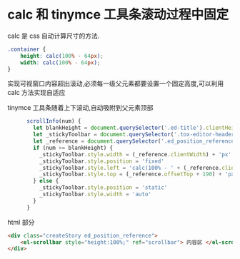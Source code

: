 # calc 和 tinymce 工具条滚动过程中固定

calc 是 css 自动计算尺寸的方法.

```css
.container {
	height: calc(100% - 64px);
	width: calc(100% - 64px);
}
```

实现可视窗口内容超出滚动,必须每一级父元素都要设置一个固定高度,可以利用 calc 方法实现自适应

tinymce 工具条随着上下滚动,自动吸附到父元素顶部

```js
      scrollInfo(num) {
        let blankHeight = document.querySelector('.ed-title').clientHeight + 40; // 标题的高度
        let _stickyToolbar = document.querySelector('.tox-editor-header'); // tinymce 工具条
        let _reference = document.querySelector('.ed_position_reference'); // 标题和编辑器所在的父级元素
        if (num >= blankHeight) {
          _stickyToolbar.style.width = (_reference.clientWidth) + 'px'
          _stickyToolbar.style.position = 'fixed'
          _stickyToolbar.style.left = 'calc(100% - ' + (_reference.clientWidth + 20) + 'px)';
          _stickyToolbar.style.top = (_reference.offsetTop + 190) + 'px'
        } else {
          _stickyToolbar.style.position = 'static'
          _stickyToolbar.style.width = 'auto'
        }
      }
```

html 部分

```html
<div class="createStory ed_position_reference">
	<el-scrollbar style="height:100%;" ref="scrollbar"> 内容区 </el-scrollbar>
</div>
```
